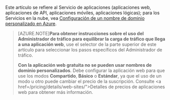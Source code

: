 Este artículo se refiere al Servicio de aplicaciones (aplicaciones web, aplicaciones de API, aplicaciones móviles, aplicaciones lógicas); para los Servicios en la nube, vea <a href="/develop/net/common-tasks/custom-dns/">Configuración de un nombre de dominio personalizado en Azure</a>.

> [AZURE.NOTE]**Para obtener instrucciones sobre el uso del Administrador de tráfico para equilibrar la carga de tráfico que llega a una aplicación web**, use el selector de la parte superior de este artículo para seleccionar los pasos específicos del Administrador de tráfico.
>
> **Con la aplicación web gratuita no se pueden usar nombres de dominio personalizados**. Debe configurar la aplicación web para que use los modos **Compartido**, **Básico** o **Estándar**, ya que el uso de un modo u otro puede cambiar el precio de la suscripción. Consulte <a href=/pricing/details/web-sites/">Detalles de precios de aplicaciones web</a> para obtener más información.

<!---HONumber=Sept15_HO3-->